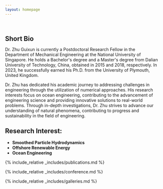 ```yaml
---
layout: homepage
---
```


<h1 id="about-me"></h1>

<h2 style="margin: 60px 0px 10px;">Short Bio</h2>

Dr. Zhu Guixun is currently a Postdoctoral Research Fellow in the Department of Mechanical Engineering at the National University of Singapore. He holds a Bachelor's degree and a Master's degree from Dalian University of Technology, China, obtained in 2015 and 2018, respectively. In 2023, he successfully earned his Ph.D. from the University of Plymouth, United Kingdom.

Dr. Zhu  has dedicated his academic journey to addressing challenges in engineering through the utilization of numerical approaches. His  research interests focus on ocean engineering, contributing to the advancement of engineering science and providing innovative solutions to real-world problems. Through in-depth investigations, Dr. Zhu strives to advance our understanding of natural phenomena, contributing to progress and sustainability in the field of engineering.

## Research Interest:
- **Smoothed Particle Hydrodynamics** 
- **Offshore Renewable Energy** 
- **Ocean Engineering** 

{% include_relative _includes/publications.md %}

{% include_relative _includes/conference.md %}

{% include_relative _includes/galleries.md %}

<!-- <strong style="color:#e74d3c; font-weight:600"><strong style="color:#e74d3c; font-weight:600">I am currently on the 2023-2024 academic job market, looking for faculty positions in CS, CSE, ECE, IEOR, etc., related to Artificial Intelligence, Computer Vision, and Machine Learning. Please feel free to contact me if you are interested. I am also happy to give talks on my research in related seminars.</strong></strong> -->


<!-- 
{% include_relative _includes/publications.md %}

{% include_relative _includes/teaching.md %}

{% include_relative _includes/talks.md %}

{% include_relative _includes/services.md %}


 -->
